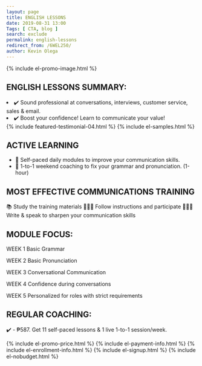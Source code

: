 ```yaml
--- 
layout: page 
title: ENGLISH LESSONS
date: 2019-08-31 13:00
Tags: [ CTA, blog ]
search: exclude
permalink: english-lessons
redirect_from: /6WEL250/ 
author: Kevin Olega 
--- 
```

{% include el-promo-image.html %}

<h2>ENGLISH LESSONS SUMMARY:</h2>
<li>✔️ Sound professional at conversations, interviews, customer service, sales & email.</li>
<li>✔️ Boost your confidence! Learn to communicate your value!</li>
</ul>
{% include featured-testimonial-04.html %}
{% include el-samples.html %}

<h2>ACTIVE LEARNING</h2>
<ul>
<li>📖 Self-paced daily modules to improve your communication skills.</li>
<li>📗 1-to-1 weekend coaching to fix your grammar and pronunciation. (1-hour)</li>
</ul>

<h2>MOST EFFECTIVE COMMUNICATIONS TRAINING</h2>
📚 Study the training materials
💁🏻‍♂️ Follow instructions and participate
👨🏻‍💻 Write & speak to sharpen your communication skills

<h2>MODULE FOCUS:</h2>
<p>WEEK 1 Basic Grammar</p>
<p>WEEK 2 Basic Pronunciation</p>
<p>WEEK 3 Conversational Communication</p>
<p>WEEK 4 Confidence during conversations</p>
<p>WEEK 5 Personalized for roles with strict requirements</p>

<h2>REGULAR COACHING:</h2>
<p>✔️ - ₱587. Get 11 self-paced lessons & 1 live 1-to-1 session/week.</p>

{% include el-promo-price.html %}
{% include el-payment-info.html %}
{% include el-enrollment-info.html %}
{% include el-signup.html %}
{% include el-nobudget.html %}